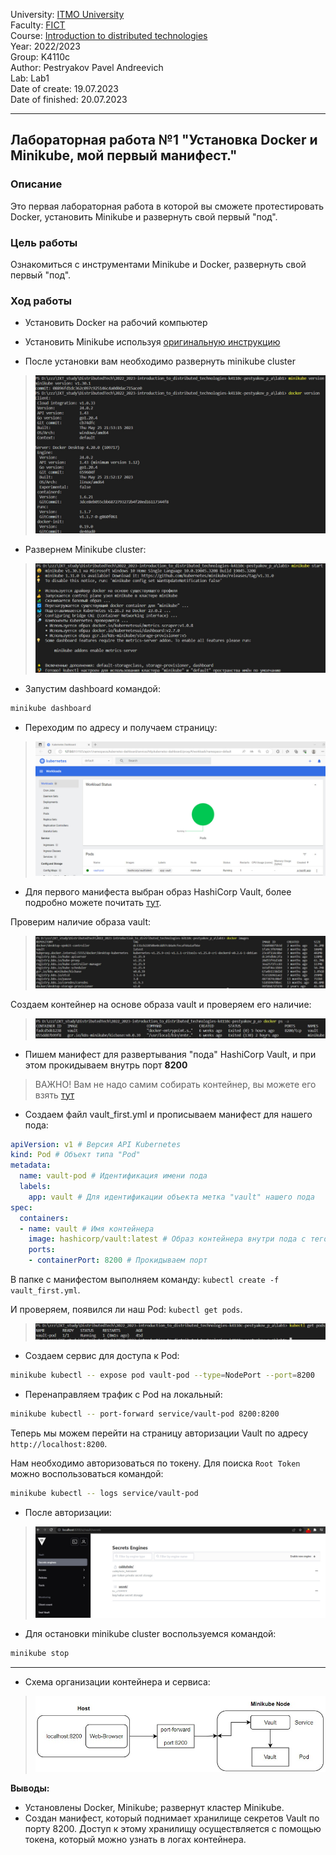 University: [ITMO University](https://itmo.ru/ru/)  
Faculty: [FICT](https://fict.itmo.ru)  
Course: [Introduction to distributed technologies](https://github.com/itmo-ict-faculty/introduction-to-distributed-technologies)  
Year: 2022/2023  
Group: K4110c  
Author: Pestryakov Pavel Andreevich  
Lab: Lab1  
Date of create: 19.07.2023  
Date of finished: 20.07.2023  

---

## Лабораторная работа №1 "Установка Docker и Minikube, мой первый манифест."

### Описание
Это первая лабораторная работа в которой вы сможете протестировать Docker, установить Minikube и развернуть свой первый "под".

### Цель работы
Ознакомиться с инструментами Minikube и Docker, развернуть свой первый "под".

### Ход работы
- Установить Docker на рабочий компьютер

- Установить Minikube используя [оригинальную инструкцию](https://minikube.sigs.k8s.io/docs/start/)

- После установки вам необходимо развернуть minikube cluster

>![checkInstall](image/img1.jpg)

- Развернем Minikube cluster:

>![startMinikube](image/img2.jpg)

- Запустим dashboard командой:
```bash
minikube dashboard
```
- Переходим по адресу и получаем страницу:
>![dashboardWeb](image/img6.jpg)

- Для первого манифеста выбран образ HashiCorp Vault, более подробно можете почитать [тут](https://www.vaultproject.io).

Проверим наличие образа vault:

>![vaultImg](image/img3.jpg)

Создаем контейнер на основе образа vault и проверяем его наличие:

>![vaultCheck](image/img7.jpg)

- Пишем манифест для развертывания "пода" HashiCorp Vault, и при этом прокидываем внутрь порт **8200**
> ВАЖНО! Вам не надо самим собирать контейнер, вы можете его взять [тут](https://hub.docker.com/_/vault/)

- Создаем файл vault_first.yml и прописываем манифест для нашего пода:

```yaml
apiVersion: v1 # Версия API Kubernetes
kind: Pod # Объект типа "Pod"
metadata:
  name: vault-pod # Идентификация имени пода
  labels:
    app: vault # Для идентификации объекта метка "vault" нашего пода
spec:
  containers:
  - name: vault # Имя контейнера
    image: hashicorp/vault:latest # Образ контейнера внутри пода с тегом "latest"
    ports:
    - containerPort: 8200 # Прокидываем порт
```

В папке с манифестом выполняем команду: `kubectl create -f vault_first.yml`.

И проверяем, появился ли наш Pod: `kubectl get pods`.

>![podsCheck](image/img4.jpg)

- Создаем сервис для доступа к Pod:
 ```bash
 minikube kubectl -- expose pod vault-pod --type=NodePort --port=8200
 ```

 - Перенаправляем трафик с Pod на локальный:
```bash
minikube kubectl -- port-forward service/vault-pod 8200:8200
```

Теперь мы можем перейти на страницу авторизации Vault по адресу `http://localhost:8200`.

Нам необходимо авторизоваться по токену. Для поиска `Root Token` можно воспользоваться командой:
```bash
minikube kubectl -- logs service/vault-pod
```

- После авторизации:
>![vaultAuth](image/img5.jpg)

- Для остановки minikube cluster воспользуемся командой:

```bash
minikube stop
```
---
- Схема организации контейнера и сервиса:

>![diagram](image/img8.jpg)

**Выводы:**  
- Установлены Docker, Minikube; развернут кластер Minikube.
- Создан манифест, который поднимает хранилище секретов Vault по порту 8200. Доступ к этому хранилищу осуществляется с помощью токена, который можно узнать в логах контейнера.
